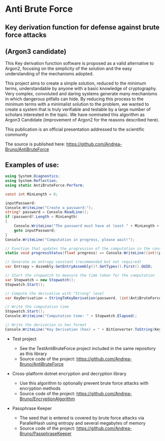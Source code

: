 # Anti Brute Force
## Key derivation function for defense against brute force attacks
## (Argon3 candidate)

This Key derivation function software is proposed as a valid alternative to Argon2, focusing on the simplicity of the solution and the easy understanding of the mechanisms adopted.

This project aims to create a simple solution, reduced to the minimum terms, understandable by anyone with a basic knowledge of cryptography.
Very complex, convoluted and daring systems generate many mechanisms in which dangerous pitfalls can hide. By reducing this process to the minimum terms with a minimalist solution to the problem, we wanted to create a system that is truly verifiable and testable by a large number of scholars interested in the topic. We have nominated this algorithm as Argon3 Candidate (improvement of Argon2 for the reasons described here).

This publication is an official presentation addressed to the scientific community

The source is published here: https://github.com/Andrea-Bruno/AntiBruteForce

## Examples of use:

```csharp
using System.Diagnostics;
using System.Reflection;
using static AntiBruteForce.Perform;

const int MinLength = 8;

inputPassword:
Console.WriteLine("Create a password:");
string? password = Console.ReadLine();
if (password?.Length < MinLength)
{
    Console.WriteLine("The password must have at least " + MinLength + " characters");
    goto inputPassword;
}
Console.WriteLine("Computation in progress, please wait!");

// Function that updates the progression of the computation in the console
static void progressStatus(float progress) => Console.WriteLine((int)(progress * 100) + "%");

// Generate an entropy constant (recommended but not required)
var Entropy = Assembly.GetEntryAssembly()?.GetTypes().First().GUID;

// Start the stopwatch to measure the time taken for the computation
var Stopwatch = new Stopwatch();
Stopwatch.Start();

// Compute the derivative with "Strong" level
var KeyDerivation = StringToKeyDerivation(password, (int)AntiBruteForceInteractions.Strong, 50, default, progressStatus, entropy: Entropy?.ToByteArray());

// Write the computation time
Stopwatch.Start();
Console.WriteLine("Computation time: " + Stopwatch.Elapsed);

// Write the derivation in hex format
Console.WriteLine("Key Derivation (hex) = " + BitConverter.ToString(KeyDerivation));
```

 - Test project
	- See the TestAntiBruteForce project included in the same repository as this library
	- Source code of the project: https://github.com/Andrea-Bruno/AntiBruteForce

 - Cross-platform dotnet encryption and decryption library
	- Use this algorithm to optionally prevent brute force attacks with encryption methods
	- Source code of the project: https://github.com/Andrea-Bruno/EncryptionAlgorithm

 - Passphrase Keeper
	- The seed that is entered is covered by brute force attacks via ParallelHash using entropy and several megabytes of memory
	- Source code of the project: https://github.com/Andrea-Bruno/PassphraseKeeper